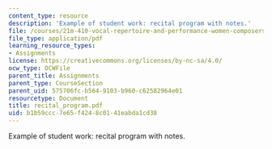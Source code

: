 ```yaml
---
content_type: resource
description: 'Example of student work: recital program with notes.'
file: /courses/21m-410-vocal-repertoire-and-performance-women-composers-spring-2007/b1b59ccc7e65f4248c0141eabda1cd38_recital_program.pdf
file_type: application/pdf
learning_resource_types:
- Assignments
license: https://creativecommons.org/licenses/by-nc-sa/4.0/
ocw_type: OCWFile
parent_title: Assignments
parent_type: CourseSection
parent_uid: 575706fc-b564-9103-b960-c62582964e01
resourcetype: Document
title: recital_program.pdf
uid: b1b59ccc-7e65-f424-8c01-41eabda1cd38
---
```

Example of student work: recital program with notes.